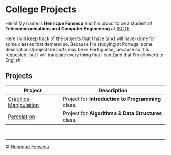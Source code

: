 # College Projects

Hello! My name is **Henrique Fonseca** and I'm proud to be a student of **Telecommunications and Computer Engineering** at [ISCTE](https://www.iscte-iul.pt).

Here I will keep track of the projects that I have (and will have) done for some classes that demand so.
Because I'm studying at Portugal some descriptions/projects/reports may be in Portuguese, because so it is requested, but I will translate every thing that I can (and that I'm allowed) to English.


## Projects

| Project| Description|
|---	|---	|
|[Graphics Manipulation](https://github.com/henrique-efonseca/College-Projects/tree/master/Graphics%20Manipulation)|Project for **Introduction to Programming** class.	|
|[Percolation](https://github.com/henrique-efonseca/College-Projects/tree/master/Percolation) | Project for **Algorithms & Data Structures** class. |

<br>


---

© [Henrique Fonseca](https://github.com/henrique-efonseca)
